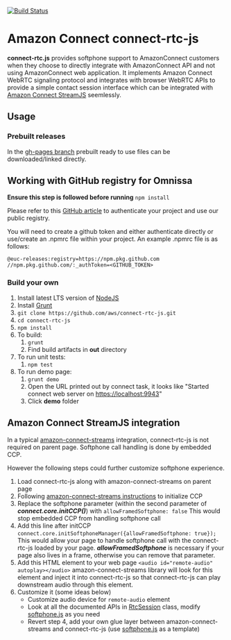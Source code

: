 [![Build Status](https://travis-ci.org/aws/connect-rtc-js.svg)](https://travis-ci.org/aws/connect-rtc-js)

# Amazon Connect connect-rtc-js #
**connect-rtc.js** provides softphone support to AmazonConnect customers when they choose to directly integrate with AmazonConnect API and not using AmazonConnect web application.
It implements Amazon Connect WebRTC signaling protocol and integrates with browser WebRTC APIs to provide a simple contact session interface which can be integrated with [Amazon Connect StreamJS](https://github.com/aws/amazon-connect-streams) seemlessly.

## Usage ##
### Prebuilt releases
In the [gh-pages branch](https://github.com/aws/connect-rtc-js/tree/gh-pages) prebuilt ready to use files can be downloaded/linked directly.

## Working with GitHub registry for Omnissa

**Ensure this step is followed before running** ```npm install```

Please refer to this [GitHub article](https://docs.github.com/en/packages/working-with-a-github-packages-registry/working-with-the-npm-registry) to authenticate your project and use our public registry.

You will need to create a github token and either authenticate directly or use/create an .npmrc file within your project. An example .npmrc
file is as follows:

```
@euc-releases:registry=https://npm.pkg.github.com
//npm.pkg.github.com/:_authToken=<GITHUB_TOKEN>
```

### Build your own
1. Install latest LTS version of [NodeJS](https://nodejs.org)
2. Install [Grunt](https://gruntjs.com/)
3. `git clone https://github.com/aws/connect-rtc-js.git`
4. `cd connect-rtc-js`
5. `npm install`
5. To build:
    1. `grunt`
    2. Find build artifacts in **out** directory
6. To run unit tests:
    1. `npm test`
7. To run demo page:
    1. `grunt demo`
    2. Open the URL printed out by connect task, it looks like "Started connect web server on <https://localhost:9943>"
    3. Click **demo** folder

## Amazon Connect StreamJS integration ##
In a typical [amazon-connect-streams](https://github.com/aws/amazon-connect-streams) integration, connect-rtc-js is not required on parent page. Softphone call handling is done by embedded CCP.

However the following steps could further customize softphone experience.
1. Load connect-rtc-js along with amazon-connect-streams on parent page
2. Following [amazon-connect-streams instructions](https://github.com/aws/amazon-connect-streams/blob/master/README.md) to initialize CCP
3. Replace the softphone parameter (within the second parameter of ***connect.core.initCCP()***) with
    `allowFramedSoftphone: false`
    This would stop embedded CCP from handling softphone call
4. Add this line after initCCP
    `connect.core.initSoftphoneManager({allowFramedSoftphone: true});`
    This would allow your page to handle softphone call with the connect-rtc-js loaded by your page. ***allowFramedSoftphone*** is necessary if your page also lives in a frame, otherwise you can remove that parameter.
5. Add this HTML element to your web page
    `<audio id="remote-audio" autoplay></audio>`
    amazon-connect-streams library will look for this element and inject it into connect-rtc-js so that connect-rtc-js can play downstream audio through this element.
6. Customize it (some ideas below)
    * Customize audio device for `remote-audio` element
    * Look at all the documented APIs in [RtcSession](https://github.com/aws/connect-rtc-js/blob/master/src/js/rtc_session.js) class, modify [softphone.js](https://github.com/aws/amazon-connect-streams/blob/master/src/softphone.js) as you need
    * Revert step 4, add your own glue layer between amazon-connect-streams and connect-rtc-js (use [softphone.js](https://github.com/aws/amazon-connect-streams/blob/master/src/softphone.js) as a template)
